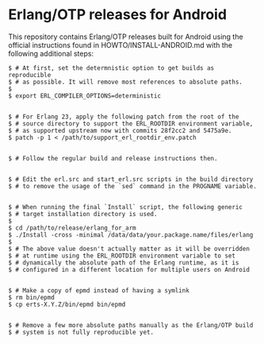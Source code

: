 # Erlang/OTP releases for Android

This repository contains Erlang/OTP releases built for Android using the
official instructions found in HOWTO/INSTALL-ANDROID.md with the following
additional steps:

    $ # At first, set the determnistic option to get builds as reproducible
    $ # as possible. It will remove most references to absolute paths.
    $
    $ export ERL_COMPILER_OPTIONS=deterministic


    $ # For Erlang 23, apply the following patch from the root of the
    $ # source directory to support the ERL_ROOTDIR environment variable,
    $ # as supported upstream now with commits 28f2cc2 and 5475a9e.
    $ patch -p 1 < /path/to/support_erl_rootdir_env.patch


    $ # Follow the regular build and release instructions then.


    $ # Edit the erl.src and start_erl.src scripts in the build directory
    $ # to remove the usage of the `sed` command in the PROGNAME variable.


    $ # When running the final `Install` script, the following generic
    $ # target installation directory is used.
    $
    $ cd /path/to/release/erlang_for_arm
    $ ./Install -cross -minimal /data/data/your.package.name/files/erlang
    $
    $ # The above value doesn't actually matter as it will be overridden
    $ # at runtime using the ERL_ROOTDIR environment variable to set
    $ # dynamically the absolute path of the Erlang runtime, as it is
    $ # configured in a different location for multiple users on Android


    $ # Make a copy of epmd instead of having a symlink
    $ rm bin/epmd
    $ cp erts-X.Y.Z/bin/epmd bin/epmd


    $ # Remove a few more absolute paths manually as the Erlang/OTP build
    $ # system is not fully reproducible yet.
